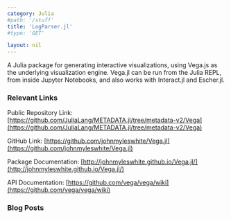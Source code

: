 ```yaml
---
category: Julia
#path: '/stuff'
title: 'LogParser.jl'
#type: 'GET'

layout: nil
---
```

A Julia package for generating interactive visualizations, using Vega.js as the underlying visualization engine. Vega.jl can be run from the Julia REPL, from inside Jupyter Notebooks, and also works with Interact.jl and Escher.jl.

### Relevant Links

Public Repository Link: [https://github.com/JuliaLang/METADATA.jl/tree/metadata-v2/Vega](https://github.com/JuliaLang/METADATA.jl/tree/metadata-v2/Vega)

GitHub Link: [https://github.com/johnmyleswhite/Vega.jl](https://github.com/johnmyleswhite/Vega.jl)

Package Documentation: [http://johnmyleswhite.github.io/Vega.jl/](http://johnmyleswhite.github.io/Vega.jl/)

API Documentation: [https://github.com/vega/vega/wiki](https://github.com/vega/vega/wiki)

### Blog Posts
